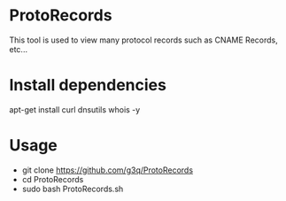 # ProtoRecords
This tool is used to view many protocol records such as CNAME Records, etc...

# Install dependencies 
apt-get install curl dnsutils whois -y

# Usage
- git clone https://github.com/g3q/ProtoRecords
- cd ProtoRecords
- sudo bash ProtoRecords.sh

